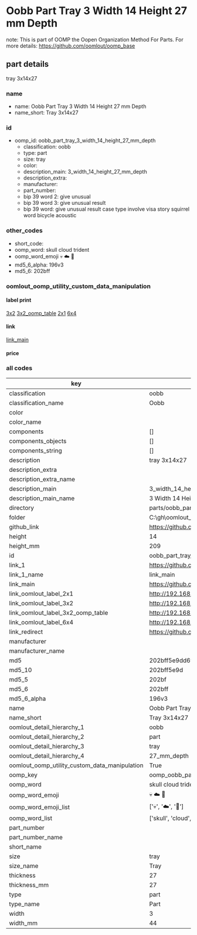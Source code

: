 # Oobb Part Tray 3 Width 14 Height 27 mm Depth  

note: This is part of OOMP the Oopen Organization Method For Parts. For more details: https://github.com/oomlout/oomp_base

##  part details
  



tray 3x14x27



### name
* name: Oobb Part Tray 3 Width 14 Height 27 mm Depth
* name_short: Tray 3x14x27 
### id
* oomp_id: oobb_part_tray_3_width_14_height_27_mm_depth
  * classification: oobb
  * type: part
  * size: tray
  * color: 
  * description_main: 3_width_14_height_27_mm_depth
  * description_extra: 
  * manufacturer: 
  * part_number: 
  * bip 39 word 2: give unusual
  * bip 39 word 3: give unusual result
  * bip 39 word: give unusual result case type involve visa story squirrel word bicycle acoustic

### other_codes
* short_code: 
* oomp_word: skull cloud trident
* oomp_word_emoji :skull: :cloud: :trident:
* md5_6_alpha: 196v3
* md5_6: 202bff






### oomlout_oomp_utility_custom_data_manipulation
#### label print
[3x2](http://192.168.1.245:1112/?label=oomp%20196v3)
[3x2_oomp_table](http://192.168.1.108:1112/?label=oomp%20196v3)
[2x1](http://192.168.1.242:1112/?label=oomp%20196v3)
[6x4](http://192.168.1.55:1112/?label=oomp%20196v3)    

#### link

[link_main](https://github.com/oomlout/oomlout_oobb_version_4_generated_parts/tree/main/navigation_oomp/oobb/part/tray/3_width_14_height_27_mm_depth/part)                              

#### price







### all codes 
| key | value |  
| --- | --- |  
| classification | oobb |  
| classification_name | Oobb |  
| color |  |  
| color_name |  |  
| components | [] |  
| components_objects | [] |  
| components_string | [] |  
| description | tray 3x14x27 |  
| description_extra |  |  
| description_extra_name |  |  
| description_main | 3_width_14_height_27_mm_depth |  
| description_main_name | 3 Width 14 Height 27 mm Depth |  
| directory | parts/oobb_part_tray_3_width_14_height_27_mm_depth |  
| folder | C:\gh\oomlout_oobb_version_4_generated_parts\parts\oobb_part_tray_3_width_14_height_27_mm_depth |  
| github_link | https://github.com/oomlout/oomlout_oomp_part_src/tree/main/parts/oobb_part_tray_3_width_14_height_27_mm_depth |  
| height | 14 |  
| height_mm | 209 |  
| id | oobb_part_tray_3_width_14_height_27_mm_depth |  
| link_1 | https://github.com/oomlout/oomlout_oobb_version_4_generated_parts/tree/main/navigation_oomp/oobb/part/tray/3_width_14_height_27_mm_depth/part |  
| link_1_name | link_main |  
| link_main | https://github.com/oomlout/oomlout_oobb_version_4_generated_parts/tree/main/navigation_oomp/oobb/part/tray/3_width_14_height_27_mm_depth/part |  
| link_oomlout_label_2x1 | http://192.168.1.242:1112/?label=oomp%20196v3 |  
| link_oomlout_label_3x2 | http://192.168.1.245:1112/?label=oomp%20196v3 |  
| link_oomlout_label_3x2_oomp_table | http://192.168.1.108:1112/?label=oomp%20196v3 |  
| link_oomlout_label_6x4 | http://192.168.1.55:1112/?label=oomp%20196v3 |  
| link_redirect | https://github.com/oomlout/oomlout_oobb_version_4_generated_parts/tree/main/parts/oobb_tray_03_14_27 |  
| manufacturer |  |  
| manufacturer_name |  |  
| md5 | 202bff5e9dd69e95d8f5e2336fbb9313 |  
| md5_10 | 202bff5e9d |  
| md5_5 | 202bf |  
| md5_6 | 202bff |  
| md5_6_alpha | 196v3 |  
| name | Oobb Part Tray 3 Width 14 Height 27 mm Depth |  
| name_short | Tray 3x14x27  |  
| oomlout_detail_hierarchy_1 | oobb |  
| oomlout_detail_hierarchy_2 | part |  
| oomlout_detail_hierarchy_3 | tray |  
| oomlout_detail_hierarchy_4 | 27_mm_depth |  
| oomlout_oomp_utility_custom_data_manipulation | True |  
| oomp_key | oomp_oobb_part_tray_3_width_14_height_27_mm_depth |  
| oomp_word | skull cloud trident |  
| oomp_word_emoji | :skull: :cloud: :trident: |  
| oomp_word_emoji_list | [':skull:', ':cloud:', ':trident:'] |  
| oomp_word_list | ['skull', 'cloud', 'trident'] |  
| part_number |  |  
| part_number_name |  |  
| short_name |  |  
| size | tray |  
| size_name | Tray |  
| thickness | 27 |  
| thickness_mm | 27 |  
| type | part |  
| type_name | Part |  
| width | 3 |  
| width_mm | 44 |  
